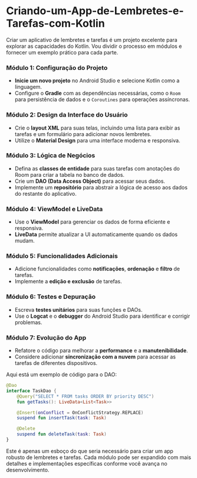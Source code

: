 # Criando-um-App-de-Lembretes-e-Tarefas-com-Kotlin

Criar um aplicativo de lembretes e tarefas é um projeto excelente para explorar as capacidades do Kotlin. Vou dividir o processo em módulos e fornecer um exemplo prático para cada parte.

### Módulo 1: Configuração do Projeto
- **Inicie um novo projeto** no Android Studio e selecione Kotlin como a linguagem.
- Configure o **Gradle** com as dependências necessárias, como o `Room` para persistência de dados e o `Coroutines` para operações assíncronas.

### Módulo 2: Design da Interface do Usuário
- Crie o **layout XML** para suas telas, incluindo uma lista para exibir as tarefas e um formulário para adicionar novos lembretes.
- Utilize o **Material Design** para uma interface moderna e responsiva.

### Módulo 3: Lógica de Negócios
- Defina as **classes de entidade** para suas tarefas com anotações do Room para criar a tabela no banco de dados.
- Crie um **DAO (Data Access Object)** para acessar seus dados.
- Implemente um **repositório** para abstrair a lógica de acesso aos dados do restante do aplicativo.

### Módulo 4: ViewModel e LiveData
- Use o **ViewModel** para gerenciar os dados de forma eficiente e responsiva.
- **LiveData** permite atualizar a UI automaticamente quando os dados mudam.

### Módulo 5: Funcionalidades Adicionais
- Adicione funcionalidades como **notificações**, **ordenação** e **filtro** de tarefas.
- Implemente a **edição e exclusão** de tarefas.

### Módulo 6: Testes e Depuração
- Escreva **testes unitários** para suas funções e DAOs.
- Use o **Logcat** e o **debugger** do Android Studio para identificar e corrigir problemas.

### Módulo 7: Evolução do App
- Refatore o código para melhorar a **performance** e a **manutenibilidade**.
- Considere adicionar **sincronização com a nuvem** para acessar as tarefas de diferentes dispositivos.

Aqui está um exemplo de código para o DAO:

```kotlin
@Dao
interface TaskDao {
    @Query("SELECT * FROM tasks ORDER BY priority DESC")
    fun getTasks(): LiveData<List<Task>>

    @Insert(onConflict = OnConflictStrategy.REPLACE)
    suspend fun insertTask(task: Task)

    @Delete
    suspend fun deleteTask(task: Task)
}
```

Este é apenas um esboço do que seria necessário para criar um app robusto de lembretes e tarefas. Cada módulo pode ser expandido com mais detalhes e implementações específicas conforme você avança no desenvolvimento.
